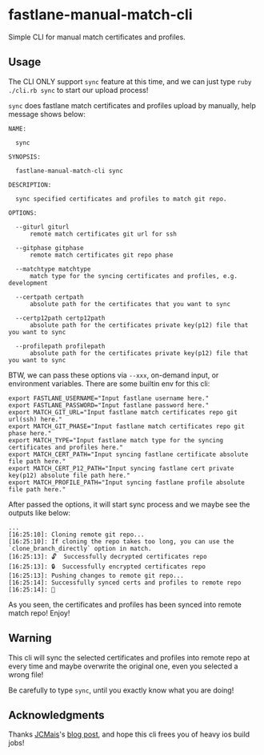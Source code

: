 # fastlane-manual-match-cli
Simple CLI for manual match certificates and profiles.

## Usage

The CLI ONLY support `sync` feature at this time, and we can just type `ruby ./cli.rb sync` to start our upload process!

`sync` does fastlane match certificates and profiles upload by manually, help message shows below:

```
NAME:

  sync

SYNOPSIS:

  fastlane-manual-match-cli sync

DESCRIPTION:

  sync specified certificates and profiles to match git repo.

OPTIONS:

  --giturl giturl
      remote match certificates git url for ssh

  --gitphase gitphase
      remote match certificates git repo phase

  --matchtype matchtype
      match type for the syncing certificates and profiles, e.g. development

  --certpath certpath
      absolute path for the certificates that you want to sync

  --certp12path certp12path
      absolute path for the certificates private key(p12) file that you want to sync

  --profilepath profilepath
      absolute path for the certificates private key(p12) file that you want to sync
```

BTW, we can pass these options via `--xxx`, on-demand input, or environment variables.
There are some builtin env for this cli:

```
export FASTLANE_USERNAME="Input fastlane username here."
export FASTLANE_PASSWORD="Input fastlane password here."
export MATCH_GIT_URL="Input fastlane match certificates repo git url(ssh) here."
export MATCH_GIT_PHASE="Input fastlane match certificates repo git phase here."
export MATCH_TYPE="Input fastlane match type for the syncing certificates and profiles here."
export MATCH_CERT_PATH="Input syncing fastlane certificate absolute file path here."
export MATCH_CERT_P12_PATH="Input syncing fastlane cert private key(p12) absolute file path here."
export MATCH_PROFILE_PATH="Input syncing fastlane profile absolute file path here."
```

After passed the options, it will start sync process and we maybe see the outputs like below:

```
...
[16:25:10]: Cloning remote git repo...
[16:25:10]: If cloning the repo takes too long, you can use the `clone_branch_directly` option in match.
[16:25:13]: 🔓  Successfully decrypted certificates repo
[16:25:13]: 🔒  Successfully encrypted certificates repo
[16:25:13]: Pushing changes to remote git repo...
[16:25:14]: Successfully synced certs and profiles to remote repo
[16:25:14]: 🍺
```

As you seen, the certificates and profiles has been synced into remote match repo!
Enjoy!

## Warning

This cli will sync the selected certificates and profiles into remote repo at every time and maybe overwrite the original one, even you selected a wrong file!

Be carefully to type `sync`, until you exactly know what you are doing!

## Acknowledgments

Thanks [JCMais](https://github.com/JCMais)'s [blog post](https://medium.com/@jonathancardoso/using-fastlane-match-with-existing-certificates-without-revoking-them-a325be69dac6), and hope this cli frees you of heavy ios build jobs!
